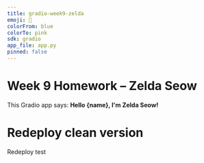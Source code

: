 ```yaml
---
title: gradio-week9-zelda
emoji: 🚀
colorFrom: blue
colorTo: pink
sdk: gradio
app_file: app.py
pinned: false
---
```


# Week 9 Homework – Zelda Seow

This Gradio app says: **Hello {name}, I'm Zelda Seow!**
# Redeploy clean version
Redeploy test
